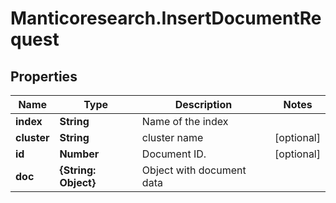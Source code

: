 # Manticoresearch.InsertDocumentRequest

## Properties

Name | Type | Description | Notes
------------ | ------------- | ------------- | -------------
**index** | **String** | Name of the index | 
**cluster** | **String** | cluster name | [optional] 
**id** | **Number** | Document ID.  | [optional] 
**doc** | **{String: Object}** | Object with document data  | 


